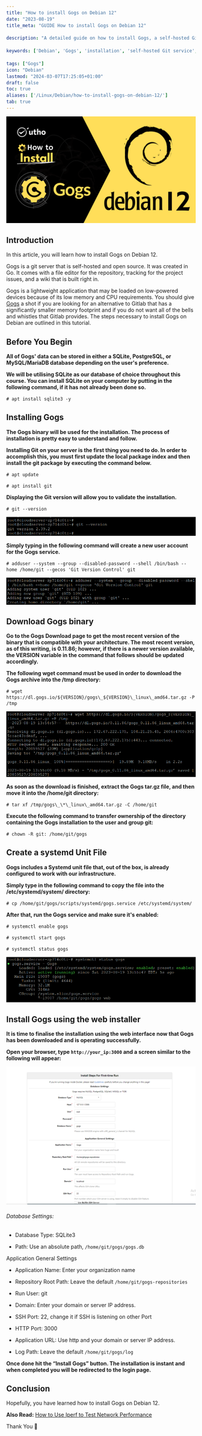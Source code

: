 ```yaml
---
title: "How to install Gogs on Debian 12"
date: "2023-08-19"
title_meta: "GUIDE How to install Gogs on Debian 12"

description: "A detailed guide on how to install Gogs, a self-hosted Git service written in Go, on Debian."

keywords: ['Debian', 'Gogs', 'installation', 'self-hosted Git service', 'Go', 'Linux', 'version control']

tags: ["Gogs"]
icon: "Debian"
lastmod: "2024-03-07T17:25:05+01:00"
draft: false
toc: true
aliases: ['/Linux/Debian/how-to-install-gogs-on-debian-12/']
tab: true
---
```


![How to install Gogs on Debian 12](images/How-to-install-Gogs-on-Debian-12-1024x576.png)

## Introduction

In this article, you will learn how to install Gogs on Debian 12.

Gogs is a git server that is self-hosted and open source. It was created in Go. It comes with a file editor for the repository, tracking for the project issues, and a wiki that is built right in.

Gogs is a lightweight application that may be loaded on low-powered devices because of its low memory and CPU requirements. You should give [Gogs](https://en.wikipedia.org/wiki/Gogs) a shot if you are looking for an alternative to Gitlab that has a significantly smaller memory footprint and if you do not want all of the bells and whistles that Gitlab provides. The steps necessary to install Gogs on Debian are outlined in this tutorial.

## Before You Begin

**All of Gogs' data can be stored in either a SQLite, PostgreSQL, or MySQL/MariaDB database [](https://utho.com/docs/tutorial/how-to-migrate-accounts-from-cwp-to-cwp/)depending on the user's preference.**

**We will be utilising SQLite as our database of choice throughout this course. You can install SQLite on your computer by putting in the following command, if it has not already been done so.**

```
# apt install sqlite3 -y

```

## Installing Gogs

**The Gogs binary will be used for the installation. The process of installation is pretty easy to understand and follow.**

**Installing Git on your server is the first thing you need to do. In order to accomplish this, you must first update the local package index and then install the git package by executing the command below.**

```
# apt update

```

```
# apt install git

```

**Displaying the Git version will allow you to validate the installation.**

```
# git --version

```

![git version](images/image-1263.png)

**Simply typing in the following command will create a new user account for the Gogs service.**

```
# adduser --system --group --disabled-password --shell /bin/bash --home /home/git --gecos 'Git Version Control' git

```

![How to install Gogs on Debian 12](images/image-1265.png)

## Download Gogs binary

**Go to the Gogs Download page to get the most recent version of the binary that is compatible with your architecture. The most recent version, as of this writing, is 0.11.86; however, if there is a newer version available, the VERSION variable in the command that follows should be updated accordingly.**

**The following wget command must be used in order to download the Gogs archive into the /tmp directory:**

```
# wget https://dl.gogs.io/${VERSION}/gogs\_${VERSION}\_linux\_amd64.tar.gz -P /tmp

```

![How to install Gogs on Debian 12](images/image-1264.png)

**As soon as the download is finished, extract the Gogs tar.gz file, and then move it into the /home/git directory:**

```
# tar xf /tmp/gogs\_\*\_linux\_amd64.tar.gz -C /home/git

```

**Execute the following command to transfer ownership of the directory containing the Gogs installation to the user and group git:**

```
# chown -R git: /home/git/gogs

```

## Create a systemd Unit File

**Gogs includes a Systemd unit file that, out of the box, is already configured to work with our infrastructure.**

**Simply type in the following command to copy the file into the /etc/systemd/system/ directory:**

```
# cp /home/git/gogs/scripts/systemd/gogs.service /etc/systemd/system/

```

**After that, run the Gogs service and make sure it's enabled:**

```
# systemctl enable gogs

```

```
# systemctl start gogs

```

```
# systemctl status gogs

```

![Gogs on Debian](images/image-1266.png)

## Install Gogs using the web installer

**It is time to finalise the installation using the web interface now that Gogs has been downloaded and is operating successfully.**

**Open your browser, type `http://your_ip:3000` and a screen similar to the following will appear:**

![Gogs on Debian](images/image-567-1024x742.png)

###### Database Settings:

- Database Type: SQLite3

- Path: Use an absolute path, `/home/git/gogs/gogs.db`

Application General Settings

- Application Name: Enter your organization name

- Repository Root Path: Leave the default `/home/git/gogs-repositories`

- Run User: git

- Domain: Enter your domain or server IP address.

- SSH Port: 22, change it if SSH is listening on other Port

- HTTP Port: 3000

- Application URL: Use http and your domain or server IP address.

- Log Path: Leave the default `/home/git/gogs/log`

**Once done hit the “Install Gogs” button. The installation is instant and when completed you will be redirected to the login page.**

## Conclusion

Hopefully, you have learned how to install Gogs on Debian 12.

**Also Read:** [How to Use Iperf to Test Network Performance](https://utho.com/docs/tutorial/how-to-use-iperf-to-test-network-performance/)

Thank You 🙂
